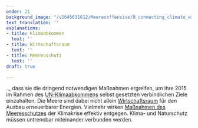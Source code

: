 ```yaml
---
order: 21
background_image: "/v1645631612/Meeresoffensive/9_connecting_climate_with_ocean_protection_chris-nemeth-unsplash_shicqf.jpg"
text_translation: ''
explanations:
- title: Klimaabkommen
  text: ''
- title: Wirtschaftsraum
  text: ''
- title: Meeresschutz
  text: ''
draft: true

---
```

.., dass sie die dringend notwendigen Maßnahmen ergreifen, um ihre 2015 im Rahmen des [UN-Klimaabkommens](# "Klimaabkommen") selbst gesetzten verbindlichen Ziele einzuhalten. Die Meere sind dabei nicht allein [Wirtschaftsraum](# "Wirtschaftsraum") für den Ausbau erneuerbarer Energien. Vielmehr wirken [Maßnahmen des Meeresschutzes](# "Meeresschutz") der Klimakrise effektiv entgegen. Klima- und Naturschutz müssen untrennbar miteinander verbunden werden.